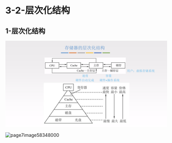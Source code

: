 # 3-2-层次化结构

## 1-层次化结构

![](../../.gitbook/assets/image%20%28255%29.png)

![page7image58348000](blob:https://app.gitbook.com/b40a9e97-33db-42b7-812e-760f98280316)



